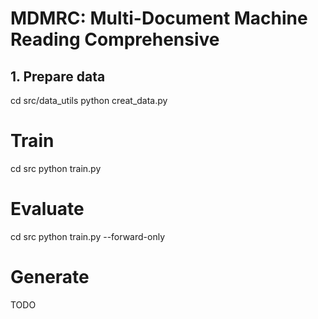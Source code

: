 
# MDMRC: Multi-Document Machine Reading Comprehensive

## 1. Prepare data
cd src/data_utils
python creat_data.py

# Train
cd src
python train.py

# Evaluate
cd src
python train.py --forward-only

# Generate
TODO

